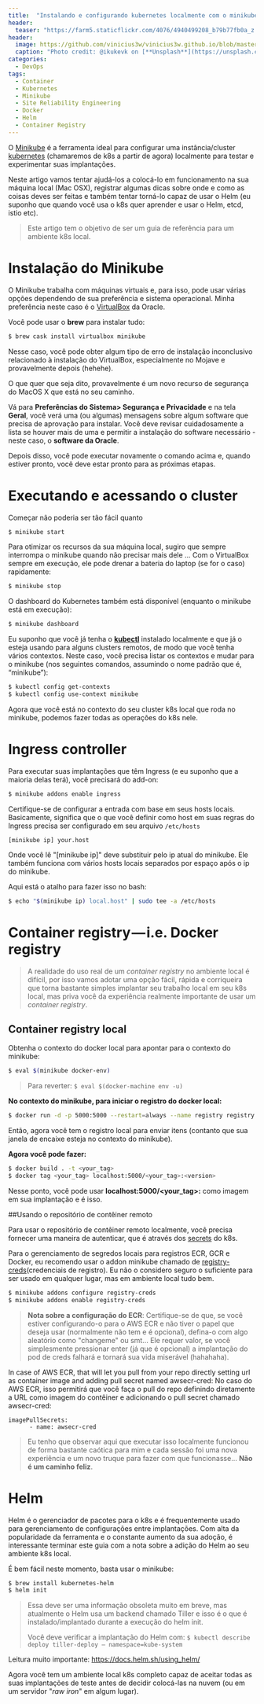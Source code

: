 ```yaml
---
title:  "Instalando e configurando kubernetes localmente com o minikube no Mac OSX"
header:
  teaser: "https://farm5.staticflickr.com/4076/4940499208_b79b77fb0a_z.jpg"
header:
  image: https://github.com/vinicius3w/vinicius3w.github.io/blob/master/images/header-by-jesus-kiteque-224069.jpg?raw=true
  caption: "Photo credit: @ikukevk on [**Unsplash**](https://unsplash.com/photos/w7ZyuGYNpRQ)"
categories: 
  - DevOps
tags:
  - Container
  - Kubernetes
  - Minikube
  - Site Reliability Engineering
  - Docker
  - Helm
  - Container Registry
---
```


O [Minikube](https://kubernetes.io/docs/setup/minikube/) é a ferramenta ideal para configurar uma instância/cluster [kubernetes](https://kubernetes.io/) (chamaremos de k8s a partir de agora) localmente para testar e experimentar suas implantações.

Neste artigo vamos tentar ajudá-los a colocá-lo em funcionamento na sua máquina local (Mac OSX), registrar algumas dicas sobre onde e como as coisas deves ser feitas e também tentar torná-lo capaz de usar o Helm (eu suponho que quando você usa o k8s quer aprender e usar o Helm, etcd, istio etc).

> Este artigo tem o objetivo de ser um guia de referência para um ambiente k8s local.

# Instalação do Minikube

O Minikube trabalha com máquinas virtuais e, para isso, pode usar várias opções dependendo de sua preferência e sistema operacional. Minha preferência neste caso é o [VirtualBox](https://www.virtualbox.org/wiki/Downloads) da Oracle.

Você pode usar o **brew** para instalar tudo:

```bash
$ brew cask install virtualbox minikube
```

Nesse caso, você pode obter algum tipo de erro de instalação inconclusivo relacionado à instalação do VirtualBox, especialmente no Mojave e provavelmente depois (hehehe).

O que quer que seja dito, provavelmente é um novo recurso de segurança do MacOS X que está no seu caminho.

Vá para **Preferências do Sistema> Segurança e Privacidade** e na tela **Geral**, você verá uma (ou algumas) mensagens sobre algum software que precisa de aprovação para instalar. Você deve revisar cuidadosamente a lista se houver mais de uma e permitir a instalação do software necessário - neste caso, o **software da Oracle**.

Depois disso, você pode executar novamente o comando acima e, quando estiver pronto, você deve estar pronto para as próximas etapas.

# Executando e acessando o cluster

Começar não poderia ser tão fácil quanto

```bash
$ minikube start
```

Para otimizar os recursos da sua máquina local, sugiro que sempre interrompa o minikube quando não precisar mais dele ... Com o VirtualBox sempre em execução, ele pode drenar a bateria do laptop (se for o caso) rapidamente:

```bash
$ minikube stop
```

O dashboard do Kubernetes também está disponível (enquanto o minikube está em execução):

```bash
$ minikube dashboard
```

Eu suponho que você já tenha o [**kubectl**](https://kubernetes.io/docs/tasks/tools/install-kubectl/) instalado localmente e que já o esteja usando para alguns clusters remotos, de modo que você tenha vários contextos. Neste caso, você precisa listar os contextos e mudar para o minikube (nos seguintes comandos, assumindo o nome padrão que é, “minikube”):

```bash
$ kubectl config get-contexts
$ kubectl config use-context minikube
```

Agora que você está no contexto do seu cluster k8s local que roda no minikube, podemos fazer todas as operações do k8s nele.

# Ingress controller

Para executar suas implantações que têm Ingress (e eu suponho que a maioria delas terá), você precisará do add-on:

```bash
$ minikube addons enable ingress
```

Certifique-se de configurar a entrada com base em seus hosts locais. Basicamente, significa que o que você definir como host em suas regras do Ingress precisa ser configurado em seu arquivo `/etc/hosts`

```
[minikube ip] your.host
```

Onde você lê "[minikube ip]" deve substituir pelo ip atual do minikube. Ele também funciona com vários hosts locais separados por espaço após o ip do minikube.

Aqui está o atalho para fazer isso no bash:

```bash
$ echo "$(minikube ip) local.host" | sudo tee -a /etc/hosts
```

# Container registry — i.e. Docker registry

> A realidade do uso real de um *container registry* no ambiente local é difícil, por isso vamos adotar uma opção fácil, rápida e corriqueira que torna bastante simples implantar seu trabalho local em seu k8s local, mas priva você da experiência realmente importante de usar um *container registry*.

## Container registry local

Obtenha o contexto do docker local para apontar para o contexto do minikube:

```bash
$ eval $(minikube docker-env)
```

> Para reverter: ```$ eval $(docker-machine env -u)```

**No contexto do minikube, para iniciar o registro do docker local:**

```bash
$ docker run -d -p 5000:5000 --restart=always --name registry registry:2
```

Então, agora você tem o registro local para enviar itens (contanto que sua janela de encaixe esteja no contexto do minikube).

**Agora você pode fazer:**

```bash
$ docker build . -t <your_tag>
$ docker tag <your_tag> localhost:5000/<your_tag>:<version>
```

Nesse ponto, você pode usar **localhost:5000/<your_tag>:** como imagem em sua implantação e é isso.

##Usando o repositório de contêiner remoto

Para usar o repositório de contêiner remoto localmente, você precisa fornecer uma maneira de autenticar, que é através dos [secrets](https://kubernetes.io/docs/concepts/configuration/secret/) do k8s.

Para o gerenciamento de segredos locais para registros ECR, GCR e Docker, eu recomendo usar o addon minikube chamado de [registry-creds](https://github.com/upmc-enterprises/registry-creds)(credenciais de registro). Eu não o considero seguro o suficiente para ser usado em qualquer lugar, mas em ambiente local tudo bem.

```bash
$ minikube addons configure registry-creds
$ minikube addons enable registry-creds
```

> **Nota sobre a configuração do ECR**: Certifique-se de que, se você estiver configurando-o para o AWS ECR e não tiver o papel que deseja usar (normalmente não tem e é opcional), defina-o com algo aleatório como "changeme" ou smt... Ele requer valor, se você simplesmente pressionar enter (já que é opcional) a implantação do pod de creds falhará e tornará sua vida miserável (hahahaha).

In case of AWS ECR, that will let you pull from your repo directly setting url as container image and adding pull secret named awsecr-cred:
No caso do AWS ECR, isso permitirá que você faça o pull do repo definindo diretamente a URL como imagem do contêiner e adicionando o pull secret chamado awsecr-cred:

```
imagePullSecrets:
      - name: awsecr-cred
```

> Eu tenho que observar aqui que executar isso localmente funcionou de forma bastante caótica para mim e cada sessão foi uma nova experiência e um novo truque para fazer com que funcionasse... **Não é um caminho feliz**.

# Helm

Helm é o gerenciador de pacotes para o k8s e é frequentemente usado para gerenciamento de configurações entre implantações. Com alta da popularidade da ferramenta e o constante aumento da sua adoção, é interessante terminar este guia com a nota sobre a adição do Helm ao seu ambiente k8s local.

É bem fácil neste momento, basta usar o minikube:

```bash
$ brew install kubernetes-helm
$ helm init
```

> Essa deve ser uma informação obsoleta muito em breve, mas atualmente o Helm usa um backend chamado Tiller e isso é o que é instalado/implantado durante a execução do helm init.
> 
> Você deve verificar a implantação do Helm com: ```$ kubectl describe deploy tiller-deploy — namespace=kube-system```

Leitura muito importante: <https://docs.helm.sh/using_helm/>

Agora você tem um ambiente local k8s completo capaz de aceitar todas as suas implantações de teste antes de decidir colocá-las na nuvem (ou em um servidor "*raw iron*" em algum lugar).
